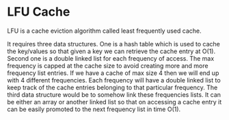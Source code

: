 #  LFU Cache

LFU is a cache eviction algorithm called least frequently used cache.

It requires three data structures. One is a hash table which is used to cache the key/values so that given a key we can retrieve the cache entry at O(1). Second one is a double linked list for each frequency of access. The max frequency is capped at the cache size to avoid creating more and more frequency list entries. If we have a cache of max size 4 then we will end up with 4 different frequencies. Each frequency will have a double linked list to keep track of the cache entries belonging to that particular frequency. The third data structure would be to somehow link these frequencies lists. It can be either an array or another linked list so that on accessing a cache entry it can be easily promoted to the next frequency list in time O(1).


